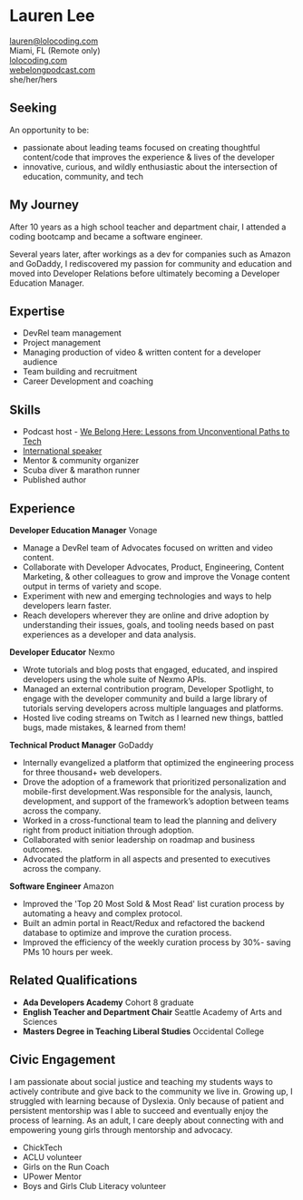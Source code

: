 # **Lauren Lee**
          
lauren@lolocoding.com  
Miami, FL (Remote only)    
[lolocoding.com](https://lolocoding.com)   
[webelongpodcast.com](https://webelongpodcast.com)   
she/her/hers 

## Seeking
An opportunity to be:
* passionate about leading teams focused on creating thoughtful content/code that improves the experience & lives of the developer
* innovative, curious, and wildly enthusiastic about the intersection of education, community, and tech 

## My Journey  
After 10 years as a high school teacher and department chair, I attended a coding bootcamp and became a software engineer. 

Several years later, after workings as a dev for companies such as Amazon and GoDaddy, I rediscovered my passion for community and education and moved into Developer Relations before ultimately becoming a Developer Education Manager. 

## Expertise
* DevRel team management
* Project management
* Managing production of video & written content for a developer audience
* Team building and recruitment
* Career Development and coaching 

## Skills
* Podcast host - [We Belong Here: Lessons from Unconventional Paths to Tech](webelongpodcast.com)
* [International speaker](https://www.youtube.com/watch?v=toPbLOEdwYs)
* Mentor & community organizer
* Scuba diver & marathon runner
* Published author

## Experience 

**Developer Education Manager** Vonage
* Manage a DevRel team of Advocates focused on written and video content. 
* Collaborate with Developer Advocates, Product, Engineering, Content Marketing, & other colleagues to grow and improve the Vonage content output in terms of variety and scope.
* Experiment with new and emerging technologies and ways to help developers learn faster.
* Reach developers wherever they are online and drive adoption by understanding their issues, goals, and tooling needs based on past experiences as a developer and data analysis.

**Developer Educator** Nexmo 
* Wrote tutorials and blog posts that engaged, educated, and inspired developers using the whole suite of Nexmo APIs.
* Managed an external contribution program, Developer Spotlight, to engage with the developer community and build a large library of tutorials serving developers across multiple languages and platforms.
* Hosted live coding streams on Twitch as I learned new things, battled bugs, made mistakes, & learned from them! 

**Technical Product Manager** GoDaddy
* Internally evangelized a platform that optimized the engineering process for three thousand+ web developers.
* Drove the adoption of a framework that prioritized personalization and mobile-first development.Was responsible for the analysis, launch, development, and support of the framework’s adoption between teams across the company.
* Worked in a cross-functional team to lead the planning and delivery right from product initiation through adoption.
* Collaborated with senior leadership on roadmap and business outcomes.
* Advocated the platform in all aspects and presented to executives across the company.

**Software Engineer** Amazon 
* Improved the 'Top 20 Most Sold & Most Read' list curation process by automating a heavy and complex protocol.
* Built an admin portal in React/Redux and refactored the backend database to optimize and improve the curation process.
* Improved the efficiency of the weekly curation process by 30%- saving PMs 10 hours per week.

## Related Qualifications 
* **Ada Developers Academy** Cohort 8 graduate   
* **English Teacher and Department Chair** Seattle Academy of Arts and Sciences   
* **Masters Degree in Teaching Liberal Studies** Occidental College    

## Civic Engagement  
I am passionate about social justice and teaching my students ways to actively contribute and give back to the community we live in. Growing up, I struggled with learning because of Dyslexia. Only because of patient and persistent mentorship was I able to succeed and eventually enjoy the process of learning. As an adult, I care deeply about connecting with and empowering young girls through mentorship and advocacy.
- ChickTech
- ACLU volunteer  
- Girls on the Run Coach  
- UPower Mentor  
- Boys and Girls Club Literacy volunteer 
